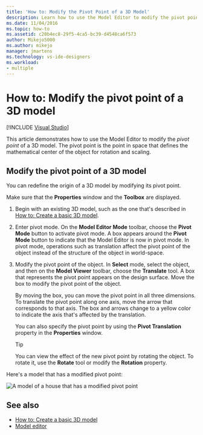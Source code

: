 ```yaml
---
title: 'How to: Modify the Pivot Point of a 3D Model'
description: Learn how to use the Model Editor to modify the pivot point of a 3D model, which is the point that defines the center of the object for rotation and scaling.
ms.date: 11/04/2016
ms.topic: how-to
ms.assetid: c20b4ec8-29f5-4ca5-bc39-d4548ca6f573
author: Mikejo5000
ms.author: mikejo
manager: jmartens
ms.technology: vs-ide-designers
ms.workload:
- multiple
---
```

# How to: Modify the pivot point of a 3D model

 [!INCLUDE [Visual Studio](~/includes/applies-to-version/vs-windows-only.md)]

This article demonstrates how to use the Model Editor to modify the *pivot point* of a 3D model. The pivot point is the point in space that defines the mathematical center of the object for rotation and scaling.

## Modify the pivot point of a 3D model

You can redefine the origin of a 3D model by modifying its pivot point.

Make sure that the **Properties** window and the **Toolbox** are displayed.

1. Begin with an existing 3D model, such as the one that's described in [How to: Create a basic 3D model](../designers/how-to-create-a-basic-3-d-model.md).

2. Enter pivot mode. On the **Model Editor Mode** toolbar, choose the **Pivot Mode** button to activate pivot mode. A box appears around the **Pivot Mode** button to indicate that the Model Editor is now in pivot mode. In pivot mode, operations such as translation affect the pivot point of the object instead of the structure of the object in world-space.

3. Modify the pivot point of the object. In **Select** mode, select the object, and then on the **Model Viewer** toolbar, choose the **Translate** tool. A box that represents the pivot point appears on the design surface. Move the box to modify the pivot point of the object.

     By moving the box, you can move the pivot point in all three dimensions. To translate the pivot point along one axis, move the arrow that corresponds to that axis. The box and arrows change to a yellow color to indicate the axis that's affected by the translation.

     You can also specify the pivot point by using the **Pivot Translation** property in the **Properties** window.

    > [!TIP]
    > You can view the effect of the new pivot point by rotating the object. To rotate it, use the **Rotate** tool or modify the **Rotation** property.

Here's a model that has a modified pivot point:

![A model of a house that has a modified pivot point](../designers/media/digit-modified-model.png)

## See also

- [How to: Create a basic 3D model](../designers/how-to-create-a-basic-3-d-model.md)
- [Model editor](../designers/model-editor.md)
